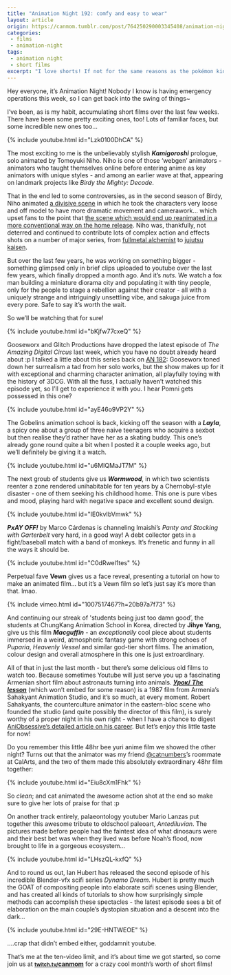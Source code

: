 ```yaml
---
title: "Animation Night 192: comfy and easy to wear"
layout: article
origin: https://canmom.tumblr.com/post/764250290003345408/animation-night-192-comfy-and-easy-to-wear
categories:
 - films
 - animation-night
tags:
 - animation night
 - short films
excerpt: "I love shorts! If not for the same reasons as the pokémon kid. Let's check out the latest wild shit from the worlds of indie and web animation."
---
```

Hey everyone, it’s Animation Night! Nobody I know is having emergency operations this week, so I can get back into the swing of things~

I’ve been, as is my habit, accumulating short films over the last few weeks. There have been some pretty exciting ones, too! Lots of familiar faces, but some incredible new ones too…

{% include youtube.html id="Lzk0100DhCA" %}

The most exciting to me is the unbelievably stylish <strong><cite>Kamigoroshi</cite></strong> prologue, solo animated by Tomoyuki Niho. Niho is one of those ‘webgen’ animators - animators who taught themselves online before entering anime as key animators with unique styles - and among an earlier wave at that, appearing on landmark projects like <cite>Birdy the Mighty: Decode</cite>.

That in the end led to some controversies, as in the second season of Birdy, Niho animated <a href="https://www.sakugabooru.com/post/show/6437">a divisive scene</a> in which he took the characters very loose and off model to have more dramatic movement and camerawork… which upset fans to the point that <a href="https://www.sakugabooru.com/post/show/203138">the scene which would end up reanimated in a more conventional way on the home release</a>. Niho was, thankfully, not deterred and continued to contribute lots of complex action and effects shots on a number of major series, from <a href="https://www.sakugabooru.com/post/show/213664">fullmetal alchemist</a> to <a href="https://www.sakugabooru.com/post/show/252464">jujutsu kaisen</a>.

But over the last few years, he was working on something bigger - something glimpsed only in brief clips uploaded to youtube over the last few years, which finally dropped a month ago. And it’s <em>nuts</em>. We watch a fox man building a miniature diorama city and populating it with tiny people, only for the people to stage a rebellion against their creator - all with a uniquely strange and intriguingly unsettling vibe, and sakuga juice from every pore. Safe to say it’s worth the wait.

So we’ll be watching that for sure!

{% include youtube.html id="bKjfw77cxeQ" %}

Gooseworx and Glitch Productions have dropped the latest episode of <cite>The Amazing Digital Circus</cite> last week, which you have no doubt already heard about :p I talked a little about this series back on <a href="https://canmom.art/films/animation-night/182-web-indie-iv">AN 182</a>: Gooseworx toned down her surrealism a tad from her solo works, but the show makes up for it with exceptional and charming character animation, all playfully toying with the history of 3DCG. With all the fuss, I actually haven’t watched this episode yet, so I’ll get to experience it with you. I hear Pomni gets possessed in this one?

{% include youtube.html id="ayE46o9VP2Y" %}

The Gobelins animation school is back, kicking off the season with a <strong><cite>Layla</cite></strong>, a spicy one about a group of three naive teenagers who acquire a sexbot but then realise they’d rather have her as a skating buddy. This one’s already gone round quite a bit when I posted it a couple weeks ago, but we’ll definitely be giving it a watch.

{% include youtube.html id="u6MIQMaJT7M" %}

The next groub of students give us <strong><cite>Wormwood</cite></strong>, in which two scientists reenter a zone rendered unihabitable for ten years by a Chernobyl-style disaster - one of them seeking his childhood home. This one is pure vibes and mood, playing hard with negative space and excellent sound design.

{% include youtube.html id="IE0kvIbVmwk" %}

<strong><cite>PxAY OFF!</cite></strong> by Marco Cárdenas is channeling Imaishi’s <cite>Panty and Stocking with Garterbelt</cite> very hard, in a good way! A debt collector gets in a fight/baseball match with a band of monkeys. It’s frenetic and funny in all the ways it should be.

{% include youtube.html id="C0dRwel1tes" %}

Perpetual fave <strong>Vewn</strong> gives us a face reveal, presenting a tutorial on how to make an animated film… but it’s a Vewn film so let’s just say it’s more than that. lmao.

{% include vimeo.html id="1007517467?h=20b97a7f73" %}

And continuing our streak of 'students being just too damn good’, the students at ChungKang Animation School in Korea, directed by <strong>Jihye Yang</strong>, give us this film <strong><cite>Macguffin</cite></strong> - an <em>exceptionally</em> cool piece about students immersed in a weird, atmospheric fantasy game with strong echoes of <cite>Puparia</cite>, <cite>Heavenly Vessel</cite> and similar god-tier short films. The animation, colour design and overall atmosphere in this one is just extroardinary.

All of that in just the last month - but there’s some delicious old films to watch too. Because sometimes Youtube will just serve you up a fascinating Armenian short film about astronauts turning into animals. <strong><a href="https://www.youtube.com/watch?v=SXkrnw4WhMg"><cite>Урок</cite>/ <cite>The lesson</cite></a></strong> (which won’t embed for some reason) is a 1987 film from Armenia’s Sahakyant Animation Studio, and it’s so much, at every moment. Robert Sahakyants, the counterculture animator in the eastern-bloc scene who founded the studio (and quite possibly the director of this film), is surely worthy of a proper night in his own right - when I have a chance to digest <a href="https://animationobsessive.substack.com/p/in-flux-with-robert-sahakyants?utm_source=publication-search">AniObsessive’s detailed article on his career</a>. But let’s enjoy this little taste for now!

Do you remember this little 48hr bee yuri anime film we showed the other night? Turns out that the animator was my friend <a class="tumblelog" href="https://tmblr.co/M8JjDIRrHMvhwQSFNgZHdPQ">@catnumbers</a>’s roommate at CalArts, and the two of them made this absolutely extraordinary 48hr film together:

{% include youtube.html id="Eiu8cXm1Fhk" %}

So <em>clean</em>; and cat animated the awesome action shot at the end so make sure to give her lots of praise for that :p

On another track entirely, palaeontology youtuber Mario Lanzas put together this awesome tribute to oldschool paleoart, <cite>Antediluvian</cite>. The pictures made before people had the faintest idea of what dinosaurs were and their best bet was when they lived was before Noah’s flood, now brought to life in a gorgeous ecosystem…

{% include youtube.html id="LHszQL-kxfQ" %}

And to round us out, Ian Hubert has released the second episode of his incredible Blender-vfx scifi series <cite>Dynamo Dream</cite>. Hubert is pretty much the GOAT of compositing people into elaborate scifi scenes using Blender, and has created all kinds of tutorials to show how surprisingly simple methods can accomplish these spectacles - the latest episode sees a bit of elaboration on the main couple’s dystopian situation and a descent into the dark…

{% include youtube.html id="29E-HNTWEOE" %}

….crap that didn’t embed either, goddamnit youtube.

That’s me at the ten-video limit, and it’s about time we got started, so come join us at <a href="https://twitch.tv/canmom"><strong><small>twitch.tv/</small>canmom</strong></a> for a crazy cool month’s worth of short films!